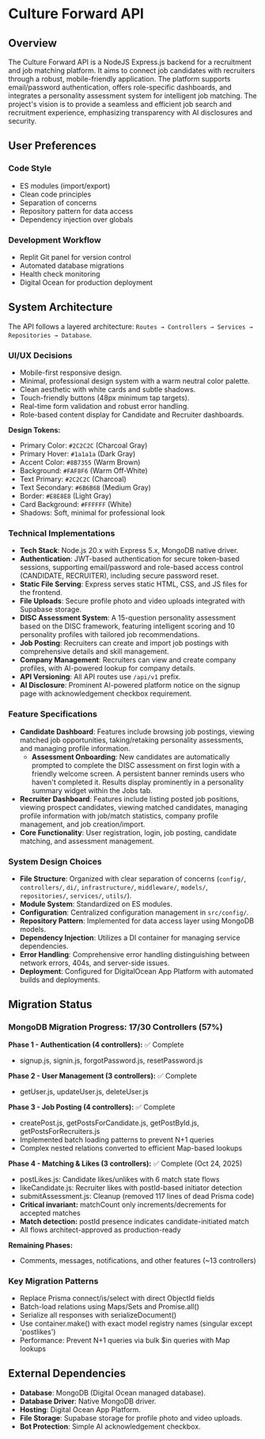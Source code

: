 # Culture Forward API

## Overview
The Culture Forward API is a NodeJS Express.js backend for a recruitment and job matching platform. It aims to connect job candidates with recruiters through a robust, mobile-friendly application. The platform supports email/password authentication, offers role-specific dashboards, and integrates a personality assessment system for intelligent job matching. The project's vision is to provide a seamless and efficient job search and recruitment experience, emphasizing transparency with AI disclosures and security.

## User Preferences
### Code Style
- ES modules (import/export)
- Clean code principles
- Separation of concerns
- Repository pattern for data access
- Dependency injection over globals

### Development Workflow
- Replit Git panel for version control
- Automated database migrations
- Health check monitoring
- Digital Ocean for production deployment

## System Architecture

The API follows a layered architecture: `Routes → Controllers → Services → Repositories → Database`.

### UI/UX Decisions
- Mobile-first responsive design.
- Minimal, professional design system with a warm neutral color palette.
- Clean aesthetic with white cards and subtle shadows.
- Touch-friendly buttons (48px minimum tap targets).
- Real-time form validation and robust error handling.
- Role-based content display for Candidate and Recruiter dashboards.

**Design Tokens:**
- Primary Color: `#2C2C2C` (Charcoal Gray)
- Primary Hover: `#1a1a1a` (Dark Gray)
- Accent Color: `#8B7355` (Warm Brown)
- Background: `#FAF8F6` (Warm Off-White)
- Text Primary: `#2C2C2C` (Charcoal)
- Text Secondary: `#6B6B6B` (Medium Gray)
- Border: `#E8E8E8` (Light Gray)
- Card Background: `#FFFFFF` (White)
- Shadows: Soft, minimal for professional look

### Technical Implementations
- **Tech Stack**: Node.js 20.x with Express 5.x, MongoDB native driver.
- **Authentication**: JWT-based authentication for secure token-based sessions, supporting email/password and role-based access control (CANDIDATE, RECRUITER), including secure password reset.
- **Static File Serving**: Express serves static HTML, CSS, and JS files for the frontend.
- **File Uploads**: Secure profile photo and video uploads integrated with Supabase storage.
- **DISC Assessment System**: A 15-question personality assessment based on the DISC framework, featuring intelligent scoring and 10 personality profiles with tailored job recommendations.
- **Job Posting**: Recruiters can create and import job postings with comprehensive details and skill management.
- **Company Management**: Recruiters can view and create company profiles, with AI-powered lookup for company details.
- **API Versioning**: All API routes use `/api/v1` prefix.
- **AI Disclosure**: Prominent AI-powered platform notice on the signup page with acknowledgement checkbox requirement.

### Feature Specifications
- **Candidate Dashboard**: Features include browsing job postings, viewing matched job opportunities, taking/retaking personality assessments, and managing profile information.
  - **Assessment Onboarding**: New candidates are automatically prompted to complete the DISC assessment on first login with a friendly welcome screen. A persistent banner reminds users who haven't completed it. Results display prominently in a personality summary widget within the Jobs tab.
- **Recruiter Dashboard**: Features include listing posted job positions, viewing prospect candidates, viewing matched candidates, managing profile information with job/match statistics, company profile management, and job creation/import.
- **Core Functionality**: User registration, login, job posting, candidate matching, and assessment management.

### System Design Choices
- **File Structure**: Organized with clear separation of concerns (`config/`, `controllers/`, `di/`, `infrastructure/`, `middleware/`, `models/`, `repositories/`, `services/`, `utils/`).
- **Module System**: Standardized on ES modules.
- **Configuration**: Centralized configuration management in `src/config/`.
- **Repository Pattern**: Implemented for data access layer using MongoDB models.
- **Dependency Injection**: Utilizes a DI container for managing service dependencies.
- **Error Handling**: Comprehensive error handling distinguishing between network errors, 404s, and server-side issues.
- **Deployment**: Configured for DigitalOcean App Platform with automated builds and deployments.

## Migration Status

### MongoDB Migration Progress: 17/30 Controllers (57%)

**Phase 1 - Authentication (4 controllers):** ✅ Complete
- signup.js, signin.js, forgotPassword.js, resetPassword.js

**Phase 2 - User Management (3 controllers):** ✅ Complete  
- getUser.js, updateUser.js, deleteUser.js

**Phase 3 - Job Posting (4 controllers):** ✅ Complete
- createPost.js, getPostsForCandidate.js, getPostById.js, getPostsForRecruiters.js
- Implemented batch loading patterns to prevent N+1 queries
- Complex nested relations converted to efficient Map-based lookups

**Phase 4 - Matching & Likes (3 controllers):** ✅ Complete (Oct 24, 2025)
- postLikes.js: Candidate likes/unlikes with 6 match state flows
- likeCandidate.js: Recruiter likes with postId-based initiator detection
- submitAssessment.js: Cleanup (removed 117 lines of dead Prisma code)
- **Critical invariant:** matchCount only increments/decrements for accepted matches
- **Match detection:** postId presence indicates candidate-initiated match
- All flows architect-approved as production-ready

**Remaining Phases:**
- Comments, messages, notifications, and other features (~13 controllers)

### Key Migration Patterns
- Replace Prisma connect/is/select with direct ObjectId fields
- Batch-load relations using Maps/Sets and Promise.all()
- Serialize all responses with serializeDocument()
- Use container.make() with exact model registry names (singular except 'postlikes')
- Performance: Prevent N+1 queries via bulk $in queries with Map lookups

## External Dependencies

- **Database**: MongoDB (Digital Ocean managed database).
- **Database Driver**: Native MongoDB driver.
- **Hosting**: Digital Ocean App Platform.
- **File Storage**: Supabase storage for profile photo and video uploads.
- **Bot Protection**: Simple AI acknowledgement checkbox.